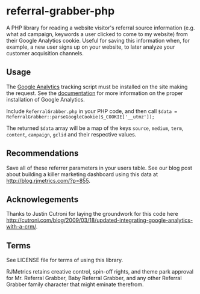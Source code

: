 referral-grabber-php
====================

A PHP library for reading a website visitor's referral source information (e.g. what ad campaign, keywords a user clicked to come to my website) from their Google Analytics cookie.  Useful for saving this information when, for example, a new user signs up on your website, to later analyze your customer acquisition channels.

Usage
-----

The [Google Analytics](http://analytics.google.com) tracking script must be installed on the site making the request.  See the [documentation](http://support.google.com/analytics/bin/answer.py?hl=en&answer=1008015&topic=1727146&ctx=topic) for more information on the proper installation of Google Analytics.

Include ```ReferralGrabber.php``` in your PHP code, and then call ```$data = ReferralGrabber::parseGoogleCookie($_COOKIE['__utmz']);```  

The returned ```$data``` array will be a map of the keys ```source```, ```medium```, ```term```, ```content```, ```campaign```, ```gclid``` and their respective values.

Recommendations
--------------- 

Save all of these referrer parameters in your users table.  See our blog post about building a killer marketing dashboard using this data at http://blog.rjmetrics.com/?p=855.


Acknowlegements
-----------------

Thanks to Justin Cutroni for laying the groundwork for this code here http://cutroni.com/blog/2009/03/18/updated-integrating-google-analytics-with-a-crm/.

Terms
-----
See LICENSE file for terms of using this library.

RJMetrics retains creative control, spin-off rights, and theme park approval for Mr. Referral Grabber, Baby Referral Grabber, and any other Referral Grabber family character that might eminate therefrom.

